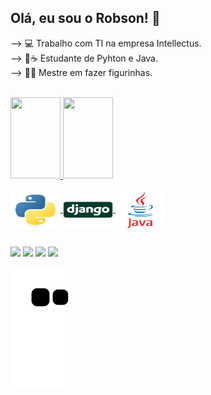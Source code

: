 ## Olá, eu sou o Robson! 👋


--> 💻 Trabalho com TI na empresa Intellectus. <br/>
--> 🐍☕ Estudante de Pyhton e Java. <br/>
--> 👨‍🎓 Mestre em fazer figurinhas. <br/><br/>

<div>
  <a href="https://github.com/robb-z">
  <img height="130em" width="80" src="https://github-readme-stats.vercel.app/api?username=robb-z&show_icons=true&theme=dark&include_all_commits=true&count_private=true"/>
  <img height="130em" width="80" src="https://github-readme-stats.vercel.app/api/top-langs/?username=robb-z&layout=compact&langs_count=7&theme=dark"/>
</div>

<div style="display: inline_block"><br>
  <img align="center" alt="Rafa-Python" height="60" width="80" src="https://raw.githubusercontent.com/devicons/devicon/master/icons/python/python-original.svg">
  <img align="center" alt="Rafa-Django" height="60" width="80" src="https://raw.githubusercontent.com/devicons/devicon/master/icons/django/django-original.svg">
  <img align="center" alt="Rafa-Java" height="60" width="80" src="https://raw.githubusercontent.com/devicons/devicon/master/icons/java/java-original-wordmark.svg">
  
</div>
  
  ##
 
 <div> 
   <a href="https://instagram.com/robson.hansen/" target="_blank"><img src="https://img.shields.io/badge/WhatsApp-25D366?style=for-the-badge&logo=whatsapp&logoColor=white" target="_blank"></a>
   <a href="https://instagram.com/robson.hansen/" target="_blank"><img src="https://img.shields.io/badge/-Instagram-%23E4405F?style=for-the-badge&logo=instagram&logoColor=white" target="_blank"></a>
  <a href = "mailto:robsonrudson65@gmail.com"><img src="https://img.shields.io/badge/-Gmail-%23333?style=for-the-badge&logo=gmail&logoColor=white" target="_blank"></a>
  <a href="https://www.linkedin.com/in/robson-hansen-92023b133/" target="_blank"><img src="https://img.shields.io/badge/-LinkedIn-%230077B5?style=for-the-badge&logo=linkedin&logoColor=white" target="_blank"></a> 
 
 ![Snake animation](https://github.com/Robb-Z/Robb-Z/blob/output/github-contribution-grid-snake.svg)
</div>
